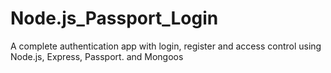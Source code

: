 # Node.js_Passport_Login
A complete authentication app with login, register and access control using Node.js, Express, Passport. and Mongoos
